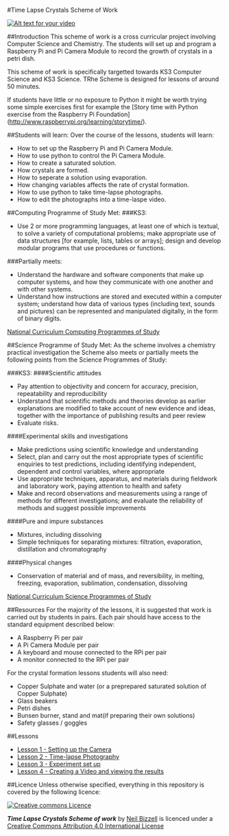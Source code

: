 #Time Lapse Crystals Scheme of Work

[![Alt text for your video](http://img.youtube.com/vi/SYl7JsgNdz4/0.jpg)](https://www.youtube.com/watch?v=SYl7JsgNdz4)



##Introduction
This scheme of work is a cross curricular project involving Computer Science and Chemistry. The students will set up and program a Raspberry Pi and Pi Camera Module to record the growth of crystals in a petri dish.

This scheme of work is specifically targetted towards KS3 Computer Science and KS3 Science. TRhe Scheme is designed for lessons of around 50 minutes. 

If students have little or no exposure to Python it might be worth trying some simple exercises first for example the [Story time with Python exercise from the Raspberry Pi Foundation]
(http://www.raspberrypi.org/learning/storytime/).

##Students will learn:
Over the course of the lessons, students will learn:
- How to set up the Raspberry Pi and Pi Camera Module.
- How to use python to control the Pi Camera Module.
- How to create a saturated solution.
- How crystals are formed.
- How to seperate a solution using evaporation.
- How changing variables affects the rate of crystal formation.
- How to use python to take time-lapse photographs.
- How to edit the photographs into a time-laspe video.

##Computing Programme of Study Met:
###KS3:
- Use 2 or more programming languages, at least one of which is textual, to solve a variety of computational problems; make appropriate use of data structures [for example, lists, tables or arrays]; design and develop modular programs that use procedures or functions.

###Partially meets:
- Understand the hardware and software components that make up computer systems, and how they communicate with one another and with other systems.
- Understand how instructions are stored and executed within a computer system; understand how data of various types (including text, sounds and pictures) can be represented and manipulated digitally, in the form of binary digits.

[National Curriculum Computing Programmes of Study](https://www.gov.uk/government/publications/national-curriculum-in-england-computing-programmes-of-study/national-curriculum-in-england-computing-programmes-of-study#key-stage-3)

##Science Programme of Study Met:
As the scheme involves a chemistry practical investigation the Scheme also meets or partially meets the following points from the Science Programmes of Study:

###KS3:
####Scientific attitudes
- Pay attention to objectivity and concern for accuracy, precision, repeatability and 
reproducibility
- Understand that scientific methods and theories develop as earlier explanations are 
modified to take account of new evidence and ideas, together with the importance of 
publishing results and peer review
- Evaluate risks. 

####Experimental skills and investigations
- Make predictions using scientific knowledge and understanding
- Select, plan and carry out the most appropriate types of scientific enquiries to test 
predictions, including identifying independent, dependent and control variables, where 
appropriate
- Use appropriate techniques, apparatus, and materials during fieldwork and laboratory 
work, paying attention to health and safety
- Make and record observations and measurements using a range of methods for 
different investigations; and evaluate the reliability of methods and suggest possible 
improvements

####Pure and impure substances
- Mixtures, including dissolving
- Simple techniques for separating mixtures: filtration, evaporation, distillation and 
chromatography

####Physical changes
- Conservation of material and of mass, and reversibility, in melting, freezing, 
evaporation, sublimation, condensation, dissolving

[National Curriculum Science Programmes of Study](https://www.gov.uk/government/publications/national-curriculum-in-england-science-programmes-of-study)


##Resources
For the majority of the lessons, it is suggested that work is carried out by students in pairs. Each pair should have access to the standard equipment described below:
- A Raspberry Pi per pair
- A Pi Camera Module per pair
- A keyboard and mouse connected to the RPi per pair
- A monitor connected to the RPi per pair

For the crystal formation lessons students will also need:
- Copper Sulphate and water (or a preprepared saturated solution of Copper Sulphate)
- Glass beakers
- Petri dishes
- Bunsen burner, stand and mat(if preparing their own solutions)
- Safety glasses / goggles

##Lessons
- [Lesson 1 - Setting up the Camera](Lesson-1/README.md)
- [Lesson 2 - Time-lapse Photography](Lesson-2/README.md)
- [Lesson 3 - Experiment set up](Lesson-3/README.md) 
- [Lesson 4 - Creating a Video and viewing the results](Lesson-5/README.md)

##Licence
Unless otherwise specified, everything in this repository is covered by the following licence:

[![Creative commons Licence](http://i.creativecommons.org/l/by-sa/4.0/88x31.png)](http://creativecommons.org/licenses/by-sa/4.0/)

***Time Lapse Crystals Scheme of work*** by [Neil Bizzell](https://twitter.com/NeilBizzell) is licenced under a [Creative Commons Attribution 4.0 International License](http://creativecommons.org/licenses/by-sa/4.0/)
